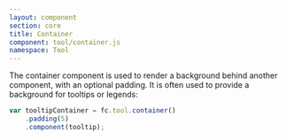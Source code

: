 ```yaml
---
layout: component
section: core
title: Container
component: tool/container.js
namespace: Tool
---
```


The container component is used to render a background behind another component, with an optional padding. It is often used to provide a background for tooltips or legends:

```js
var tooltipContainer = fc.tool.container()
    .padding(5)
    .component(tooltip);
```
